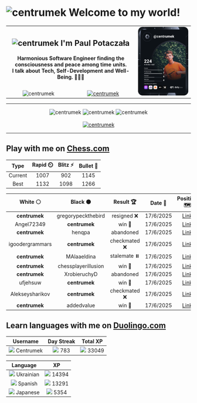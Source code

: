 <h1>
  <img
    src="https://emojis.slackmojis.com/emojis/images/1531849430/4246/blob-sunglasses.gif"
    width="30"
    alt="centrumek"
  />
  Welcome to my world!
</h1>

<table>
  <tbody>
    <tr>
      <td align="center" width="70%" colspan="2">
        <h2>
          <img
            src="https://raw.githubusercontent.com/MartinHeinz/MartinHeinz/master/wave.gif"
            width="30px"
            alt="centrumek"
          />
          I'm Paul Potaczała
        </h2>
        <h4>
          Harmonious Software Engineer finding the consciousness and peace among time units.
          <br/>
          I talk about Tech, Self-Development and Well-Being. 🌿🧘🚀
        </h4>
      </td>
      <td width="30%" rowspan="2">
        <a href="https://app.daily.dev/centrumek">
          <img
            src="./devcard.svg"
            alt="centrumek"
          />
        </a>
      </td>
    </tr>
    <tr align="center">
      <td>
        <img
          src="https://komarev.com/ghpvc/?username=centrumek&label=visitors&color=0e75b6&style=flat"
          alt="centrumek"
        >
      </td>
      <td>
        <a href="https://stackoverflow.com/users/14496012/centrumek">
          <img
            src="https://stackoverflow.com/users/flair/14496012.png?theme=dark"
            alt="centrumek"
          >
        </a>
      </td>
    </tr>
  </tbody>
</table>

---
<div align="center">
  <img 
    src="https://github-readme-stats.vercel.app/api?username=centrumek&show_icons=true&count_private=true&theme=dark&hide_border=true&hide=issues,contribs&bg_color=00000000"
    alt="centrumek"
  />
  <img
    src="https://github-readme-stats.vercel.app/api/top-langs/?username=centrumek&layout=compact&hide_border=true&theme=dark&bg_color=00000000&langs_count=6&exclude_repo=air-statistic-app"
    alt="centrumek"
  />
  <img 
    src="https://github-readme-streak-stats.herokuapp.com?user=centrumek&theme=dark&hide_border=true&background=FFFFFF00"
    alt="centrumek"
  />
  <br/>
  <br/>
  <a href="https://www.buymeacoffee.com/centrumek">
    <img
      src="https://cdn.buymeacoffee.com/buttons/v2/default-orange.png"
      height="50"
      width="210"
      alt="centrumek"
    />
  </a>
</div>

---

## Play with me on [Chess.com](https://www.chess.com/member/centrumek)

<div align="center">
<!--START_SECTION:chessStats-->
<!-- Automatically generated with https://github.com/Balastrong/chess-stats-action -->

| Type | Rapid ⏲️ | Blitz ⚡ | Bullet 🔫 |
|:---:|:---:|:---:|:---:|
| Current | 1007 | 902 | 1145 |
| Best | 1132 | 1098 | 1266 |

| White ⚪ | Black ⚫ | Result 🏆 | Date 📅 | Position 🗺️ | Type 🕕 |
|:---:|:---:|:---:|:---:|:---:|:---:|
| **centrumek** | gregorypeckthebird | resigned ❌ | 17/6/2025 | <a href="http://www.ee.unb.ca/cgi-bin/tervo/fen.pl?select=8/5p1k/4p3/1p1r3p/8/8/2K5/8 w - - 0 40">Link</a> | Blitz |
| Angel72349 | **centrumek** | win 🥇 | 17/6/2025 | <a href="http://www.ee.unb.ca/cgi-bin/tervo/fen.pl?select=r6r/p1p4p/6p1/P1k5/RbPp4/5b2/5P1P/6K1 w - - 0 26">Link</a> | Blitz |
| **centrumek** | henqpa | abandoned  | 17/6/2025 | <a href="http://www.ee.unb.ca/cgi-bin/tervo/fen.pl?select=8/k3K3/8/8/8/8/8/2q5 w - - 0 56">Link</a> | Blitz |
| igoodergrammars | **centrumek** | checkmated ❌ | 17/6/2025 | <a href="http://www.ee.unb.ca/cgi-bin/tervo/fen.pl?select=3r3r/6Q1/4bk2/p4p2/1p5p/1Pq1P2P/P2R1P2/4K1R1 b - - 0 31">Link</a> | Blitz |
| **centrumek** | MAlaaeldina | stalemate ⏸️ | 17/6/2025 | <a href="http://www.ee.unb.ca/cgi-bin/tervo/fen.pl?select=8/6k1/1p4r1/7K/7P/8/8/8 w - - 1 46">Link</a> | Blitz |
| **centrumek** | chessplayerillusion | win 🥇 | 17/6/2025 | <a href="http://www.ee.unb.ca/cgi-bin/tervo/fen.pl?select=3k2Q1/7Q/8/8/8/4P3/6K1/4r3 b - - 0 46">Link</a> | Blitz |
| **centrumek** | XrobieruchyD | abandoned  | 17/6/2025 | <a href="http://www.ee.unb.ca/cgi-bin/tervo/fen.pl?select=1k1r3r/pp5p/1p1bp1p1/1q3p2/3PpP1P/2R1P1K1/3B2P1/8 w - - 0 26">Link</a> | Blitz |
| ufjehsuw | **centrumek** | win 🥇 | 17/6/2025 | <a href="http://www.ee.unb.ca/cgi-bin/tervo/fen.pl?select=r2qkb1r/ppp2ppp/3p1n2/4n3/4P3/2N2Q2/PPPP1PPP/R1B1K2R b KQkq - 2 8">Link</a> | Blitz |
| Alekseysharikov | **centrumek** | checkmated ❌ | 17/6/2025 | <a href="http://www.ee.unb.ca/cgi-bin/tervo/fen.pl?select=k1R5/8/1K1N4/8/8/8/8/8 b - - 44 84">Link</a> | Blitz |
| **centrumek** | addedvalue | win 🥇 | 17/6/2025 | <a href="http://www.ee.unb.ca/cgi-bin/tervo/fen.pl?select=8/3nbk2/5p2/1P6/Q2P4/P7/8/1K6 b - - 0 45">Link</a> | Blitz |

<!--END_SECTION:chessStats-->
</div>

## Learn languages with me on [Duolingo.com](https://www.duolingo.com/profile/Centrumek)

<div align="center">
<!--START_SECTION:duolingoStats-->
<!-- Automatically generated with https://github.com/centrumek/duolingo-readme-stats-->

| Username | Day Streak | Total XP |
|:---:|:---:|:---:|
| <img src="https://raw.githubusercontent.com/centrumek/duolingo-readme-stats/main/assets/duolingo.png" height="12"> Centrumek | <img src="https://raw.githubusercontent.com/centrumek/duolingo-readme-stats/main/assets/streakinactive.svg" height="12"> 783 | <img src="https://raw.githubusercontent.com/centrumek/duolingo-readme-stats/main/assets/xp.svg" height="12"> 33049 | <img src="https://raw.githubusercontent.com/centrumek/duolingo-readme-stats/main/assets/xp.svg" height="12"> 0 |

| Language | XP |
|:---:|:---:|
| <img src="https://raw.githubusercontent.com/centrumek/duolingo-readme-stats/main/assets/langs/ukrainian.svg" height="12"> Ukrainian | <img src="https://raw.githubusercontent.com/centrumek/duolingo-readme-stats/main/assets/xp.svg" height="12"> 14394 |
| <img src="https://raw.githubusercontent.com/centrumek/duolingo-readme-stats/main/assets/langs/spanish.svg" height="12"> Spanish | <img src="https://raw.githubusercontent.com/centrumek/duolingo-readme-stats/main/assets/xp.svg" height="12"> 13291 |
| <img src="https://raw.githubusercontent.com/centrumek/duolingo-readme-stats/main/assets/langs/japanese.svg" height="12"> Japanese | <img src="https://raw.githubusercontent.com/centrumek/duolingo-readme-stats/main/assets/xp.svg" height="12"> 5354 |

<!--END_SECTION:duolingoStats-->
</div>
<!--
**centrumek/centrumek** is a ✨ _special_ ✨ repository because its `README.md` (this file) appears on your GitHub profile.

Here are some ideas to get you started:

- 🔭 I’m currently working on ...
- 🌱 I’m currently learning ...
- 👯 I’m looking to collaborate on ...
- 🤔 I’m looking for help with ...
- 💬 Ask me about ...
- 📫 How to reach me: ...
- 😄 Pronouns: ...
- ⚡ Fun fact: ...
-->
